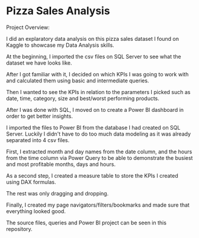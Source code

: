 # Pizza Sales Analysis 

Project Overview:

I did an explaratory data analysis on this pizza sales dataset I found on Kaggle to showcase my Data Analysis skills.

At the beginning, I imported the csv files on SQL Server to see what the dataset we have looks like.

After I got familiar with it, I decided on which KPIs I was going to work with and calculated them using basic and intermediate queries. 

Then I wanted to see the KPIs in relation to the parameters I picked such as date, time, category, size and best/worst performing products.




After I was done with SQL, I moved on to create a Power BI dashboard in order to get better insights.

I imported the files to Power BI from the database I had created on SQL Server. Luckily I didn't have to do too much data modeling as it was already separated into 4 csv files.

First, I extracted month and day names from the date column, and the hours from the time column via Power Query to be able to demonstrate the busiest and most profitable months, days and hours.

As a second step, I created a measure table to store the KPIs I created using DAX formulas.

The rest was only dragging and dropping. 

Finally, I created my page navigators/filters/bookmarks and made sure that everything looked good.

The source files, queries and Power BI project can be seen in this repository.







